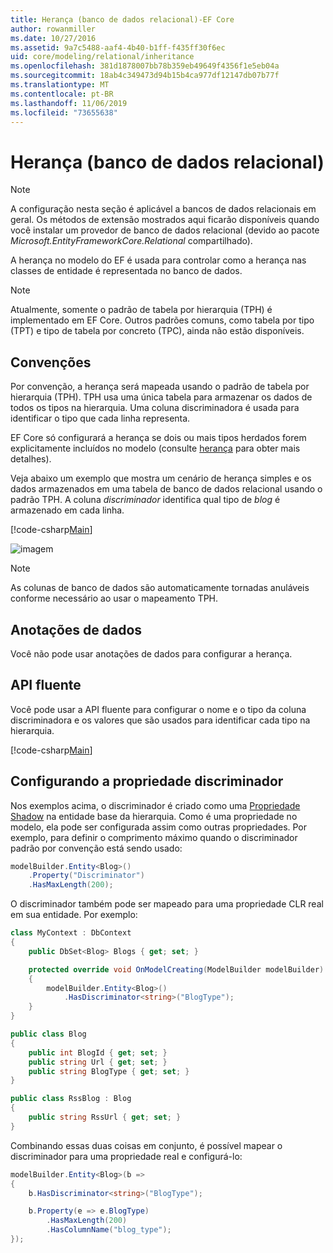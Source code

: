 ```yaml
---
title: Herança (banco de dados relacional)-EF Core
author: rowanmiller
ms.date: 10/27/2016
ms.assetid: 9a7c5488-aaf4-4b40-b1ff-f435ff30f6ec
uid: core/modeling/relational/inheritance
ms.openlocfilehash: 381d1878007bb78b359eb49649f4356f1e5eb04a
ms.sourcegitcommit: 18ab4c349473d94b15b4ca977df12147db07b77f
ms.translationtype: MT
ms.contentlocale: pt-BR
ms.lasthandoff: 11/06/2019
ms.locfileid: "73655638"
---
```

# <a name="inheritance-relational-database"></a>Herança (banco de dados relacional)

> [!NOTE]  
> A configuração nesta seção é aplicável a bancos de dados relacionais em geral. Os métodos de extensão mostrados aqui ficarão disponíveis quando você instalar um provedor de banco de dados relacional (devido ao pacote *Microsoft.EntityFrameworkCore.Relational* compartilhado).

A herança no modelo do EF é usada para controlar como a herança nas classes de entidade é representada no banco de dados.

> [!NOTE]  
> Atualmente, somente o padrão de tabela por hierarquia (TPH) é implementado em EF Core. Outros padrões comuns, como tabela por tipo (TPT) e tipo de tabela por concreto (TPC), ainda não estão disponíveis.

## <a name="conventions"></a>Convenções

Por convenção, a herança será mapeada usando o padrão de tabela por hierarquia (TPH). TPH usa uma única tabela para armazenar os dados de todos os tipos na hierarquia. Uma coluna discriminadora é usada para identificar o tipo que cada linha representa.

EF Core só configurará a herança se dois ou mais tipos herdados forem explicitamente incluídos no modelo (consulte [herança](../inheritance.md) para obter mais detalhes).

Veja abaixo um exemplo que mostra um cenário de herança simples e os dados armazenados em uma tabela de banco de dados relacional usando o padrão TPH. A coluna *discriminador* identifica qual tipo de *blog* é armazenado em cada linha.

[!code-csharp[Main](../../../../samples/core/Modeling/Conventions/InheritanceDbSets.cs#Model)]

![imagem](_static/inheritance-tph-data.png)

>[!NOTE]
> As colunas de banco de dados são automaticamente tornadas anuláveis conforme necessário ao usar o mapeamento TPH.

## <a name="data-annotations"></a>Anotações de dados

Você não pode usar anotações de dados para configurar a herança.

## <a name="fluent-api"></a>API fluente

Você pode usar a API fluente para configurar o nome e o tipo da coluna discriminadora e os valores que são usados para identificar cada tipo na hierarquia.

[!code-csharp[Main](../../../../samples/core/Modeling/FluentAPI/InheritanceTPHDiscriminator.cs#Inheritance)]

## <a name="configuring-the-discriminator-property"></a>Configurando a propriedade discriminador

Nos exemplos acima, o discriminador é criado como uma [Propriedade Shadow](xref:core/modeling/shadow-properties) na entidade base da hierarquia. Como é uma propriedade no modelo, ela pode ser configurada assim como outras propriedades. Por exemplo, para definir o comprimento máximo quando o discriminador padrão por convenção está sendo usado:

```C#
modelBuilder.Entity<Blog>()
    .Property("Discriminator")
    .HasMaxLength(200);
```

O discriminador também pode ser mapeado para uma propriedade CLR real em sua entidade. Por exemplo:

```C#
class MyContext : DbContext
{
    public DbSet<Blog> Blogs { get; set; }

    protected override void OnModelCreating(ModelBuilder modelBuilder)
    {
        modelBuilder.Entity<Blog>()
            .HasDiscriminator<string>("BlogType");
    }
}

public class Blog
{
    public int BlogId { get; set; }
    public string Url { get; set; }
    public string BlogType { get; set; }
}

public class RssBlog : Blog
{
    public string RssUrl { get; set; }
}
```

Combinando essas duas coisas em conjunto, é possível mapear o discriminador para uma propriedade real e configurá-lo:

```C#
modelBuilder.Entity<Blog>(b =>
{
    b.HasDiscriminator<string>("BlogType");

    b.Property(e => e.BlogType)
        .HasMaxLength(200)
        .HasColumnName("blog_type");
});
```
